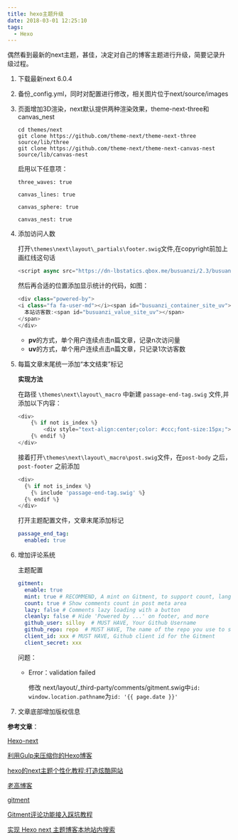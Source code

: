```yaml
---
title: hexo主题升级
date: 2018-03-01 12:25:10
tags: 
  - Hexo
---
```




偶然看到最新的next主题，甚佳，决定对自己的博客主题进行升级，简要记录升级过程。

<!--more-->

1. 下载最新next 6.0.4

2. 备份_config.yml，同时对配置进行修改，相关图片位于next/source/images

3. 页面增加3D渲染，next默认提供两种渲染效果，theme-next-three和canvas_nest

   ```
   cd themes/next
   git clone https://github.com/theme-next/theme-next-three source/lib/three
   git clone https://github.com/theme-next/theme-next-canvas-nest source/lib/canvas-nest
   ```

   启用以下任意项：

   ```
   three_waves: true
   ```

   ```
   canvas_lines: true
   ```

   ```
   canvas_sphere: true
   ```

   ```
   canvas_nest: true
   ```

4. 添加访问人数

   打开`\themes\next\layout\_partials\footer.swig`文件,在copyright前加上画红线这句话

   ```js
   <script async src="https://dn-lbstatics.qbox.me/busuanzi/2.3/busuanzi.pure.mini.js"></script>
   ```

   然后再合适的位置添加显示统计的代码，如图：

   ```javascript
   <div class="powered-by">
   <i class="fa fa-user-md"></i><span id="busuanzi_container_site_uv">
     本站访客数:<span id="busuanzi_value_site_uv"></span>
   </span>
   </div>
   ```

   - **pv**的方式，单个用户连续点击n篇文章，记录n次访问量
   - **uv**的方式，单个用户连续点击n篇文章，只记录1次访客数

5. 每篇文章末尾统一添加“本文结束”标记

   **实现方法**

   在路径 `\themes\next\layout\_macro` 中新建 `passage-end-tag.swig` 文件,并添加以下内容：

   ```javascript
   <div>
       {% if not is_index %}
           <div style="text-align:center;color: #ccc;font-size:15px;">--------------都看到这了，请我喝杯咖啡吧！<i class="fa fa-coffee"></i>--------------</div>
       {% endif %}
   </div>
   ```

   接着打开`\themes\next\layout\_macro\post.swig`文件，在`post-body` 之后， `post-footer` 之前添加

   ```javascript
   <div>
     {% if not is_index %}
       {% include 'passage-end-tag.swig' %}
     {% endif %}
   </div>
   ```

   打开主题配置文件，文章末尾添加标记

   ```yaml
   passage_end_tag:
     enabled: true
   ```

6. 增加评论系统


   主题配置

   ```yaml
   gitment:
     enable: true
     mint: true # RECOMMEND, A mint on Gitment, to support count, language and proxy_gateway
     count: true # Show comments count in post meta area
     lazy: false # Comments lazy loading with a button
     cleanly: false # Hide 'Powered by ...' on footer, and more
     github_user: silloy  # MUST HAVE, Your Github Username
     github_repo: repo  # MUST HAVE, The name of the repo you use to store Gitment comments
     client_id: xxx # MUST HAVE, Github client id for the Gitment
     client_secret: xxx 
   ```

   问题：

   - Error：validation failed

     修改 next/layout/_third-party/comments/gitment.swig中`id: window.location.pathname`为`id: '{{ page.date }}'`

7. 文章底部增加版权信息

**参考文章**：

[Hexo-next](http://theme-next.iissnan.com)

[利用Gulp来压缩你的Hexo博客](https://leaferx.online/2017/06/16/use-gulp-to-minimize/)

[hexo的next主题个性化教程:打造炫酷网站](http://shenzekun.cn/hexo%E7%9A%84next%E4%B8%BB%E9%A2%98%E4%B8%AA%E6%80%A7%E5%8C%96%E9%85%8D%E7%BD%AE%E6%95%99%E7%A8%8B.html)

[老高博客](https://gaoyuhao.ga)

[gitment](https://github.com/imsun/gitment#methods)

[Gitment评论功能接入踩坑教程](http://ihtc.cc/2018/02/25/2018-02-25%20_Gitment%E8%AF%84%E8%AE%BA%E5%8A%9F%E8%83%BD%E6%8E%A5%E5%85%A5%E8%B8%A9%E5%9D%91%E6%95%99%E7%A8%8B/)

[实现 Hexo next 主题博客本地站内搜索](https://zetaoyang.github.io/post/2016/07/08/hexo-localsearch.html)

